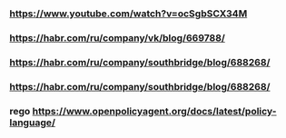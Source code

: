 ### https://www.youtube.com/watch?v=ocSgbSCX34M
### https://habr.com/ru/company/vk/blog/669788/
### https://habr.com/ru/company/southbridge/blog/688268/
### https://habr.com/ru/company/southbridge/blog/688268/

### rego   https://www.openpolicyagent.org/docs/latest/policy-language/